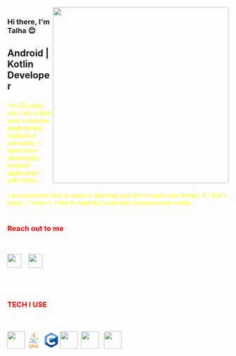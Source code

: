 <img src = "https://media3.giphy.com/media/DuWNPF952JNyE/giphy.gif?cid=ecf05e47gerpug7k7jrchpqowotlcig5dq4ochvuv5nqvcx9&rid=giphy.gif&ct=g" align="right" width="400" height="400">

### Hi there, I'm Talha :blush:

## Android | Kotlin Developer

### 
<font color="yellow" >I'm 23 years old. I am a final year computer engineering student at university. I have been developing android application with kotlin. <br> <br>
I am someone who is open to learning and like to learn new things. If I don't know , I learn it. I like to read the code that someone else wrote</font>
<br> <br>
### <font color="red" >Reach out to me </font>
<br>

[<img height="32" width="32" src="https://cdn-icons-png.flaticon.com/512/174/174857.png" align="left"/>][linkedin]&nbsp;&nbsp;&nbsp;
[<img height="32" width="32" src="https://upload.wikimedia.org/wikipedia/commons/thumb/4/4f/Twitter-logo.svg/292px-Twitter-logo.svg.png"/>][twitter]

<br>
<br>

### <font color="red" > TECH I USE </font>
<br>
<br>
<img src="https://iskulubu.com/wp-content/uploads/2021/06/kotlin.png" width="40" height="40"><img src="https://raw.githubusercontent.com/github/explore/5b3600551e122a3277c2c5368af2ad5725ffa9a1/topics/java/java.png" width="40" height="40"><img src="https://raw.githubusercontent.com/github/explore/f3e22f0dca2be955676bc70d6214b95b13354ee8/topics/c/c.png" width="40" height="40"><img src="https://e7.pngegg.com/pngimages/46/626/png-clipart-c-logo-the-c-programming-language-computer-icons-computer-programming-source-code-programming-miscellaneous-template.png" width="40" height="40">&nbsp;&nbsp;<img src="https://image.pngaaa.com/343/4169343-middle.png" width="40" height="40">&nbsp; &nbsp;<img src="https://play-lh.googleusercontent.com/kaox1VteLsWAuNxPxhm8t4llaoyFhxzDjo9g4Hdf92bKdT_Sn6Yrdku6rApuc5ktirw" width="40" height="40">


[linkedin]: https://www.linkedin.com/in/mustafatalhasaglam/
[twitter]: https://twitter.com/Talhasaglam153




